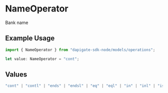 # NameOperator

Bank name

## Example Usage

```typescript
import { NameOperator } from "dapigate-sdk-node/models/operations";

let value: NameOperator = "cont";
```

## Values

```typescript
"cont" | "contl" | "ends" | "endsl" | "eq" | "eql" | "in" | "inl" | "isnull" | "ne" | "nel" | "notin" | "notinl" | "notnull" | "starts" | "startsl";
```
